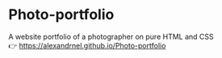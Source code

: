 # Photo-portfolio
A website portfolio of a photographer on pure HTML and CSS  	    	
👉 https://alexandrnel.github.io/Photo-portfolio     
